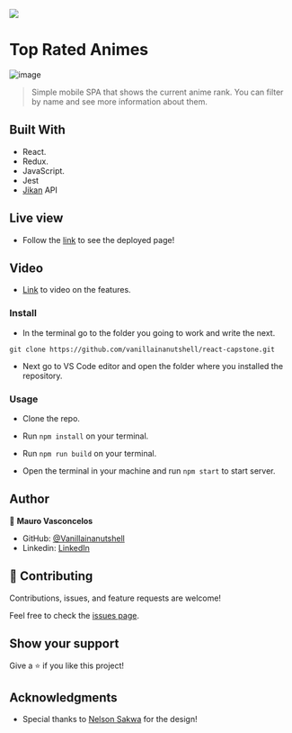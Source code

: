 ![](https://img.shields.io/badge/Microverse-blueviolet)

# Top Rated Animes
![image](https://user-images.githubusercontent.com/88060989/160023663-61495584-e831-4517-a95a-d756fedca4ea.png)

> Simple mobile SPA that shows the current anime rank. You can filter by name and see more information about them.


## Built With

- React.
- Redux.
- JavaScript.
- Jest
- [Jikan](https://docs.api.jikan.moe/) API

## Live view

- Follow the [link](https://comforting-semolina-ab3317.netlify.app) to see the deployed page!

## Video

- [Link](https://www.loom.com/share/ac4de9076a6d4638aaec62ea2ce83bdf) to video on the features.

### Install

  - In the terminal go to the folder you going to work and write the next. 
  ```
  git clone https://github.com/vanillainanutshell/react-capstone.git
  ```
  - Next go to VS Code editor and open the folder where you installed the repository.

### Usage

- Clone the repo.

- Run `npm install` on your terminal.

- Run `npm run build` on your terminal.

- Open the terminal in your machine and run `npm start` to start server.

## Author

👤 **Mauro Vasconcelos**

- GitHub: [@Vanillainanutshell](https://github.com/vanillainanutshell)
- Linkedin: [LinkedIn](https://www.linkedin.com/in/vanillainanutshell/)

## 🤝 Contributing

Contributions, issues, and feature requests are welcome!

Feel free to check the [issues page](https://github.com/vanillainanutshell/react-capstone/issues).

## Show your support

Give a ⭐️ if you like this project!

## Acknowledgments

- Special thanks to [Nelson Sakwa](https://www.behance.net/sakwadesignstudio) for the design!

